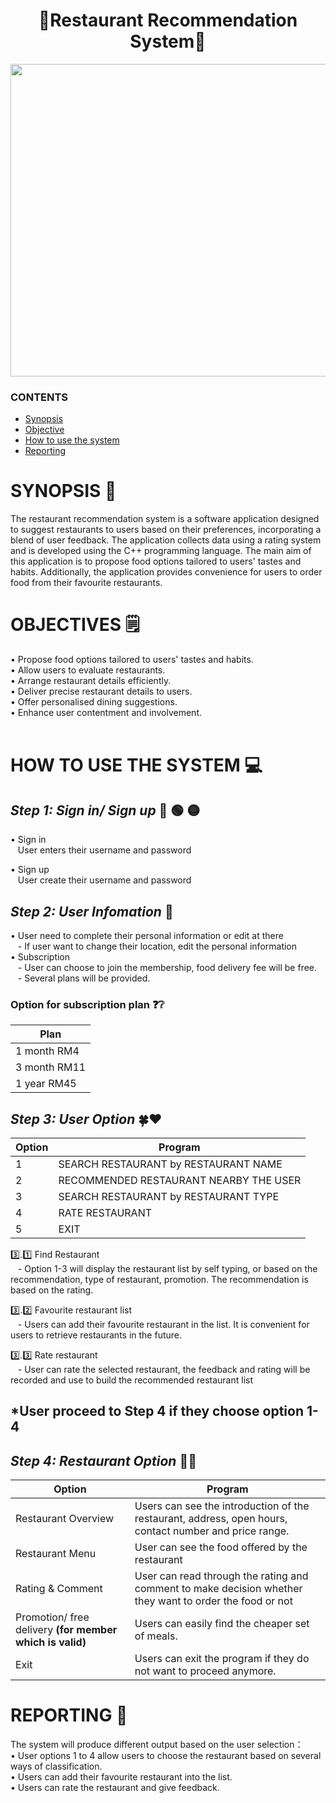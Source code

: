<h1 align="center"> 🍝Restaurant Recommendation System🍝 </h1>
<image src = "Image/DINING.png" width="2000" height="500"> 

### CONTENTS
- [Synopsis](https://github.com/jjn7702/SECJ1023-PT2/blob/main/Submission/sec08_23242/Potential_Insurance/Proposal/readme.md#synopsis-)
- [Objective](https://github.com/jjn7702/SECJ1023-PT2/blob/main/Submission/sec08_23242/Potential_Insurance/Proposal/readme.md#objective-%EF%B8%8F)
- [How to use the system](https://github.com/jjn7702/SECJ1023-PT2/tree/main/Submission/sec08_23242/Potential_Insurance/Proposal/readme.md#how-to-use-the-system-)
- [Reporting](https://github.com/jjn7702/SECJ1023-PT2/tree/main/Submission/sec08_23242/Potential_Insurance/Proposal/readme.md#reporting-)

# SYNOPSIS 📖
The restaurant recommendation system is a software application designed to suggest restaurants to users based on their preferences, incorporating a blend of user feedback. The application collects data using a rating system and is developed using the C++ programming language.
The main aim of this application is to propose food options tailored to users' tastes and habits. Additionally, the application provides convenience for users to order food from their favourite restaurants.
<br>

# OBJECTIVES 🗒️ 
• Propose food options tailored to users' tastes and habits. <br>
• Allow users to evaluate restaurants. <br>
• Arrange restaurant details efficiently. <br>
• Deliver precise restaurant details to users. <br>
• Offer personalised dining suggestions. <br>
• Enhance user contentment and involvement. <br> <br>

# HOW TO USE THE SYSTEM 💻

## ***Step 1: Sign in/ Sign up*** 🔴 🟢 🟡
• Sign in <br>
  &nbsp;&nbsp; User enters their username and password

• Sign up <br>
  &nbsp;&nbsp; User create their username and password

## ***Step 2: User Infomation*** 📑
• User need to complete their personal information or edit at there <br>
  &nbsp;&nbsp; - If user want to change their location, edit the personal information  <br>
• Subscription  <br>
  &nbsp;&nbsp; - User can choose to join the membership, food delivery fee will be free. <br>
  &nbsp;&nbsp; - Several plans will be provided.  <br>

### **Option for subscription plan** ❓❔
|Plan| 
|---|
|1 month RM4|  
|3 month RM11|
|1 year RM45|

## ***Step 3: User Option*** 🍀❤️
|Option|Program|
|---|---|
|1|SEARCH RESTAURANT by RESTAURANT NAME|
|2|RECOMMENDED RESTAURANT NEARBY THE USER|
|3|SEARCH RESTAURANT by RESTAURANT TYPE|
|4|RATE RESTAURANT|
|5|EXIT|

3️⃣.1️⃣ Find Restaurant <br>
  &nbsp;&nbsp; - Option 1-3 will display the restaurant list by self typing, or based on the recommendation, type of restaurant, promotion. The recommendation is based on the rating.  <br>

3️⃣.2️⃣ Favourite restaurant list  <br>
  &nbsp;&nbsp; - Users can add their favourite restaurant in the list. It is convenient for users to retrieve restaurants in the future.  <br>

3️⃣.3️⃣ Rate restaurant <br>
  &nbsp;&nbsp; - User can rate the selected restaurant, the feedback and rating will be recorded and use to build the recommended restaurant list  <br>

## <b> *User proceed to Step 4 if they choose option 1-4 </b>

## ***Step 4: Restaurant Option*** 🍔🍹
|Option|Program|
|---|---|
|Restaurant Overview|Users can see the introduction of the restaurant, address, open hours, contact number and price range.|
|Restaurant Menu|User can see the food offered by the restaurant|
|Rating & Comment|User can read through the rating and comment to make decision whether they want to order the food or not|
|Promotion/ free delivery <b> (for member which is valid) </b> | Users can easily find the cheaper set of meals.|
|Exit| Users can exit the program if they do not want to proceed anymore.|


# REPORTING 📔
The system will produce different output based on the user selection：<br>
• User options 1 to 4 allow users to choose the restaurant based on several ways of classification. <br>
• Users can add their favourite restaurant into the list. <br>
• Users can rate the restaurant and give feedback. <br>


